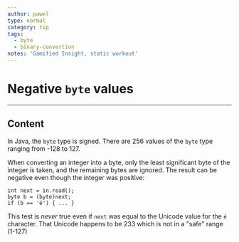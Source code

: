 ```yaml
---
author: pawel
type: normal
category: tip
tags:
  - byte
  - binary-convertion
notes: 'Gamified Insight, static workout'
---
```


# Negative `byte` values


---

## Content

In Java, the `byte` type is signed. There are 256 values of the `byte` type ranging from -128 to 127.

When converting an integer into a byte, only the least significant byte of the integer is taken, and the remaining bytes are ignored. The result can be negative even though the integer was positive:

```plain-text
int next = in.read();
byte b = (byte)next;
if (b == 'é') { ... }
```

This test is *never* true even if `next` was equal to the Unicode value for the `é` character. That Unicode happens to be 233 which is not in a "safe" range (1-127)
